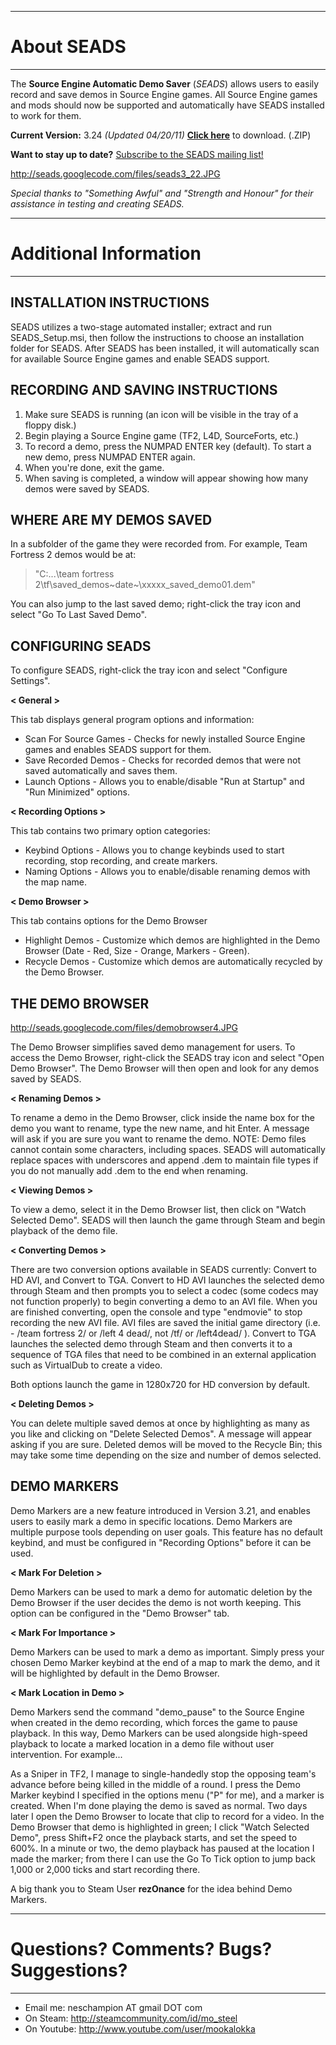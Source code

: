 
---

# About SEADS #

---

The **Source Engine Automatic Demo Saver** (_SEADS_) allows users to easily record and save demos in Source Engine games.  All Source Engine games and mods should now be supported and automatically have SEADS installed to work for them.

**Current Version:** 3.24 _(Updated 04/20/11)_  **[Click here](http://seads.googlecode.com/files/SEADS_3_24_1.zip)** to download. (.ZIP)

**Want to stay up to date?**  [Subscribe to the SEADS mailing list!](MailingList.md)

http://seads.googlecode.com/files/seads3_22.JPG

_Special thanks to "Something Awful" and "Strength and Honour" for their assistance in testing and creating SEADS._


---

# Additional Information #

---

## INSTALLATION INSTRUCTIONS ##

SEADS utilizes a two-stage automated installer; extract and run SEADS\_Setup.msi, then follow the instructions to choose an installation folder for SEADS.  After SEADS has been installed, it will automatically scan for available Source Engine games and enable SEADS support.


## RECORDING AND SAVING INSTRUCTIONS ##

  1. Make sure SEADS is running (an icon will be visible in the tray of a floppy disk.)
  1. Begin playing a Source Engine game (TF2, L4D, SourceForts, etc.)
  1. To record a demo, press the NUMPAD ENTER key (default).  To start a new demo, press NUMPAD ENTER again.
  1. When you're done, exit the game.
  1. When saving is completed, a window will appear showing how many demos were saved by SEADS.


## WHERE ARE MY DEMOS SAVED ##

In a subfolder of the game they were recorded from.  For example, Team Fortress 2 demos would be at:

> "C:\...\team fortress 2\tf\saved\_demos\~date~\xxxxx\_saved\_demo01.dem"

You can also jump to the last saved demo; right-click the tray icon and select "Go To Last Saved Demo".



## CONFIGURING SEADS ##

To configure SEADS, right-click the tray icon and select "Configure Settings".

**< General >**

This tab displays general program options and information:
  * Scan For Source Games - Checks for newly installed Source Engine games and enables SEADS support for them.
  * Save Recorded Demos - Checks for recorded demos that were not saved automatically and saves them.
  * Launch Options - Allows you to enable/disable "Run at Startup" and "Run Minimized" options.

**< Recording Options >**

This tab contains two primary option categories:
  * Keybind Options - Allows you to change keybinds used to start recording, stop recording, and create markers.
  * Naming Options - Allows you to enable/disable renaming demos with the map name.

**< Demo Browser >**

This tab contains options for the Demo Browser
  * Highlight Demos - Customize which demos are highlighted in the Demo Browser (Date - Red, Size - Orange, Markers - Green).
  * Recycle Demos - Customize which demos are automatically recycled by the Demo Browser.

## THE DEMO BROWSER ##

http://seads.googlecode.com/files/demobrowser4.JPG

The Demo Browser simplifies saved demo management for users.  To access the Demo Browser, right-click the SEADS tray icon and select "Open Demo Browser".  The Demo Browser will then open and look for any demos saved by SEADS.

**< Renaming Demos >**

To rename a demo in the Demo Browser, click inside the name box for the demo you want to rename, type the new name, and hit Enter.  A message will ask if you are sure you want to rename the demo.  NOTE:  Demo files cannot contain some characters, including spaces.  SEADS will automatically replace spaces with underscores and append .dem to maintain file types if you do not manually add .dem to the end when renaming.

**< Viewing Demos >**

To view a demo, select it in the Demo Browser list, then click on "Watch Selected Demo".  SEADS will then launch the game through Steam and begin playback of the demo file.

**< Converting Demos >**

There are two conversion options available in SEADS currently: Convert to HD AVI, and Convert to TGA.  Convert to HD AVI launches the selected demo through Steam and then prompts you to select a codec (some codecs may not function properly) to begin converting a demo to an AVI file.  When you are finished converting, open the console and type "endmovie" to stop recording the new AVI file.  AVI files are saved the initial game directory (i.e. - /team fortress 2/ or /left 4 dead/, not /tf/ or /left4dead/ ).  Convert to TGA launches the selected demo through Steam and then converts it to a sequence of TGA files that need to be combined in an external application such as VirtualDub to create a video.

Both options launch the game in 1280x720 for HD conversion by default.

**< Deleting Demos >**

You can delete multiple saved demos at once by highlighting as many as you like and clicking on "Delete Selected Demos".  A message will appear asking if you are sure.  Deleted demos will be moved to the Recycle Bin; this may take some time depending on the size and number of demos selected.


## DEMO MARKERS ##

Demo Markers are a new feature introduced in Version 3.21, and enables users to easily mark a demo in specific locations.  Demo Markers are multiple purpose tools depending on user goals.  This feature has no default keybind, and must be configured in "Recording Options" before it can be used.

**< Mark For Deletion >**

Demo Markers can be used to mark a demo for automatic deletion by the Demo Browser if the user decides the demo is not worth keeping.  This option can be configured in the "Demo Browser" tab.

**< Mark For Importance >**

Demo Markers can be used to mark a demo as important.  Simply press your chosen Demo Marker keybind at the end of a map to mark the demo, and it will be highlighted by default in the Demo Browser.

**< Mark Location in Demo >**

Demo Markers send the command "demo\_pause" to the Source Engine when created in the demo recording, which forces the game to pause playback.  In this way, Demo Markers can be used alongside high-speed playback to locate a marked location in a demo file without user intervention.  For example...


As a Sniper in TF2, I manage to single-handedly stop the opposing team's advance before being killed in the middle of a round.  I press the Demo Marker keybind I specified in the options menu ("P" for me), and a marker is created.  When I'm done playing the demo is saved as normal.  Two days later I open the Demo Browser to locate that clip to record for a video.  In the Demo Browser that demo is highlighted in green; I click "Watch Selected Demo", press Shift+F2 once the playback starts, and set the speed to 600%.  In a minute or two, the demo playback has paused at the location I made the marker; from there I can use the Go To Tick option to jump back 1,000 or 2,000 ticks and start recording there.


A big thank you to Steam User **rezOnance** for the idea behind Demo Markers.



---

# Questions?  Comments?  Bugs?  Suggestions? #

---


  * Email me:  neschampion AT gmail DOT com
  * On Steam:  http://steamcommunity.com/id/mo_steel
  * On Youtube:  http://www.youtube.com/user/mookalokka